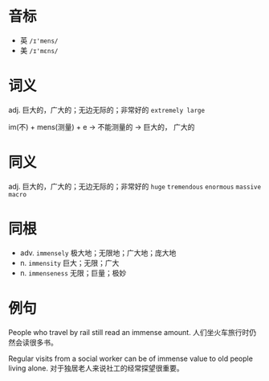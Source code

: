 # 音标

- 英 `/ɪ'mens/`
- 美 `/ɪ'mɛns/`

# 词义

adj. 巨大的，广大的；无边无际的；非常好的
`extremely large`



im(不) + mens(测量) + e → 不能测量的 → 巨大的， 广大的

# 同义

adj. 巨大的，广大的；无边无际的；非常好的
`huge` `tremendous` `enormous` `massive` `macro`

# 同根

- adv. `immensely` 极大地；无限地；广大地；庞大地
- n. `immensity` 巨大；无限；广大
- n. `immenseness` 无限；巨量；极妙

# 例句

People who travel by rail still read an immense amount.
人们坐火车旅行时仍然会读很多书。

Regular visits from a social worker can be of immense value to old people living alone.
对于独居老人来说社工的经常探望很重要。


